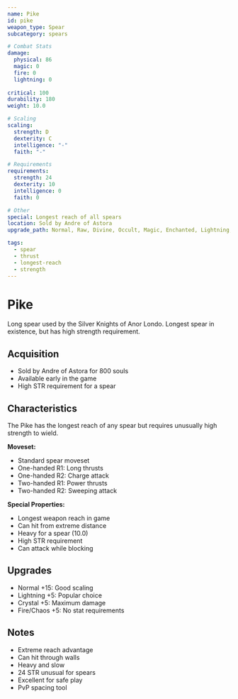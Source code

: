```yaml
---
name: Pike
id: pike
weapon_type: Spear
subcategory: spears

# Combat Stats
damage:
  physical: 86
  magic: 0
  fire: 0
  lightning: 0
  
critical: 100
durability: 180
weight: 10.0

# Scaling
scaling:
  strength: D
  dexterity: C
  intelligence: "-"
  faith: "-"

# Requirements
requirements:
  strength: 24
  dexterity: 10
  intelligence: 0
  faith: 0

# Other
special: Longest reach of all spears
location: Sold by Andre of Astora
upgrade_path: Normal, Raw, Divine, Occult, Magic, Enchanted, Lightning, Crystal, Fire, Chaos

tags:
  - spear
  - thrust
  - longest-reach
  - strength
---
```


# Pike

Long spear used by the Silver Knights of Anor Londo. Longest spear in existence, but has high strength requirement.

## Acquisition
- Sold by Andre of Astora for 800 souls
- Available early in the game
- High STR requirement for a spear

## Characteristics
The Pike has the longest reach of any spear but requires unusually high strength to wield.

**Moveset:**
- Standard spear moveset
- One-handed R1: Long thrusts
- One-handed R2: Charge attack
- Two-handed R1: Power thrusts
- Two-handed R2: Sweeping attack

**Special Properties:**
- Longest weapon reach in game
- Can hit from extreme distance
- Heavy for a spear (10.0)
- High STR requirement
- Can attack while blocking

## Upgrades
- Normal +15: Good scaling
- Lightning +5: Popular choice
- Crystal +5: Maximum damage
- Fire/Chaos +5: No stat requirements

## Notes
- Extreme reach advantage
- Can hit through walls
- Heavy and slow
- 24 STR unusual for spears
- Excellent for safe play
- PvP spacing tool